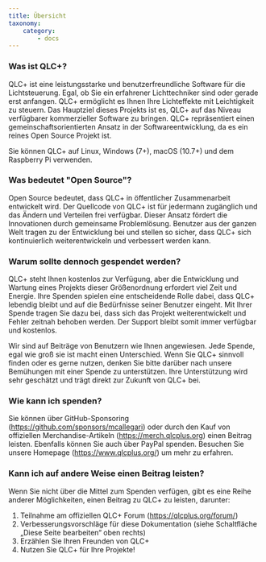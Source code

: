 ```yaml
---
title: Übersicht
taxonomy:
    category:
        - docs
---
```

### Was ist QLC+?

QLC+ ist eine leistungsstarke und benutzerfreundliche Software für die Lichtsteuerung. Egal, ob Sie ein erfahrener Lichttechniker sind oder gerade erst anfangen. QLC+ ermöglicht es Ihnen Ihre Lichteffekte mit Leichtigkeit zu steuern. Das Hauptziel dieses Projekts ist es, QLC+ auf das Niveau verfügbarer kommerzieller Software zu bringen. QLC+ repräsentiert einen gemeinschaftsorientierten Ansatz in der Softwareentwicklung, da es ein reines Open Source Projekt ist.

Sie können QLC+ auf Linux, Windows (7+), macOS (10.7+) und dem Raspberry Pi verwenden.

### Was bedeutet "Open Source"?
Open Source bedeutet, dass QLC+ in öffentlicher Zusammenarbeit entwickelt wird. Der Quellcode von QLC+ ist für jedermann zugänglich und das Ändern und Verteilen frei verfügbar. Dieser Ansatz fördert die Innovationen durch gemeinsame Problemlösung. Benutzer aus der ganzen Welt tragen zu der Entwicklung bei und stellen so sicher, dass QLC+ sich kontinuierlich weiterentwickeln und verbessert werden kann.

### Warum sollte dennoch gespendet werden?
QLC+ steht Ihnen kostenlos zur Verfügung, aber die Entwicklung und Wartung eines Projekts dieser Größenordnung erfordert viel Zeit und Energie. Ihre Spenden spielen eine entscheidende Rolle dabei, dass QLC+ lebendig bleibt und auf die Bedürfnisse seiner Benutzer eingeht. Mit Ihrer Spende tragen Sie dazu bei, dass sich das Projekt weiterentwickelt und Fehler zeitnah behoben werden. Der Support bleibt somit immer verfügbar und kostenlos.

Wir sind auf Beiträge von Benutzern wie Ihnen angewiesen. Jede Spende, egal wie groß sie ist macht einen Unterschied. Wenn Sie QLC+ sinnvoll finden oder es gerne nutzen, denken Sie bitte darüber nach unsere Bemühungen mit einer Spende zu unterstützen. Ihre Unterstützung wird sehr geschätzt und trägt direkt zur Zukunft von QLC+ bei.

### Wie kann ich spenden?

Sie können über GitHub-Sponsoring (https://github.com/sponsors/mcallegari) oder durch den Kauf von offiziellen Merchandise-Artikeln (https://merch.qlcplus.org) einen Beitrag leisten. Ebenfalls können Sie auch über PayPal spenden. Besuchen Sie unsere Homepage (https://www.qlcplus.org/) um mehr zu erfahren.

### Kann ich auf andere Weise einen Beitrag leisten?

Wenn Sie nicht über die Mittel zum Spenden verfügen, gibt es eine Reihe anderer Möglichkeiten, einen Beitrag zu QLC+ zu leisten, darunter:
1. Teilnahme am offiziellen QLC+ Forum (https://qlcplus.org/forum/)
2. Verbesserungsvorschläge für diese Dokumentation (siehe Schaltfläche „Diese Seite bearbeiten“ oben rechts)
3. Erzählen Sie Ihren Freunden von QLC+
4. Nutzen Sie QLC+ für Ihre Projekte!